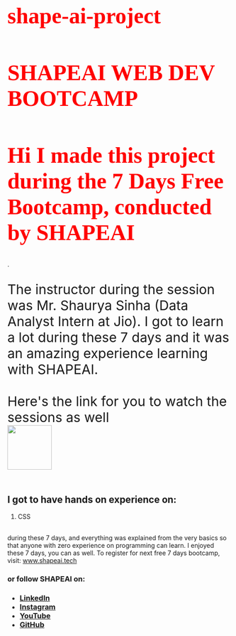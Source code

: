 # shape-ai-project
# SHAPEAI WEB DEV BOOTCAMP
<!DOCTYPE html>
<html>
<head>
   <meta charset="utf-8">
   <title>shape ai project</title>
   <style>
   h1{
    color: red;
    font-family:itallic;
    font-size:50px;
   }
   .shapeai{  
           background-color:yellow
           font-family:itallic;
           font-size: 30px;
           }
   #s{
     width:100px;
     height:100px;
     }
   </style>
</head> 
 <body>
<h1>Hi I made this project during the 7 Days Free Bootcamp, conducted by <b> SHAPEAI</h1>
</b>.
<p class="shapeai">The instructor during the session was Mr. Shaurya Sinha (Data Analyst Intern at Jio). I got to
learn a lot during these 7 days and it was an amazing experience learning with SHAPEAI.
<br><br>Here's the link for you to watch the sessions as well<br>
<a href="https://youtube.com/playlist?list=PL7zl8TDRnbun7K0fECtSMCI2hOCgLBy9a"> <img src="https://github.com/ShapeAI/PYTHON-AND-DATA-ANALYTICS/blob/main/WebD%20poster.png" id="s"> </a></p>
<h2><br>I got to have hands on experience on:</h2>
 <ol>  
<li>CSS
 </ol> 
<p><br>during these 7 days, and everything was explained from the very basics so that
anyone with zero experience on programming can learn.
I enjoyed these 7 days, you can as well. To register for next free 7 days bootcamp, visit:
<a href="www.shapeai.tech" alt="shape ai">www.shapeai.tech</a></p>
<h3>or follow SHAPEAI on:<h3>
<ul>  
<li><a href="https://in.linkedin.com/company/shapeai">LinkedIn</a></li>
<li><a href="https://www.instagram.com/shape.ai/?hl=en">Instagram</a></li>
<li><a href="https://www.youtube.com/channel/UCTUvDLTW9meuDXWcbmISPdA">YouTube</a></li>
<li><a href="https://github.com/shapeai">GitHub</a></li>
 </ul>  
 </body>  
</html> 
